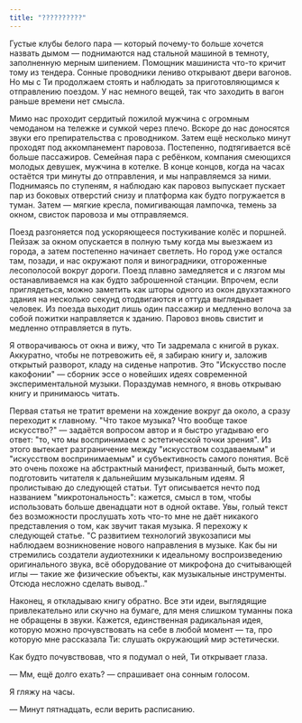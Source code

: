 ```yaml
---
title: "??????????"
---
```


Густые клубы белого пара — который почему-то больше хочется назвать дымом —
поднимаются над стальной машиной в темноту, заполненную мерным
шипением. Помощник машиниста что-то кричит тому из тендера. Сонные проводники
лениво открывают двери вагонов. Но мы с Ти продолжаем стоять и наблюдать за
приготовляющимся к отправлению поездом. У нас немного вещей, так что заходить в
вагон раньше времени нет смысла.

Мимо нас проходит сердитый пожилой мужчина с огромным чемоданом на тележке и
сумкой через плечо. Вскоре до нас доносятся звуки его препирательства с
проводником. Затем ещё несколько минут проходят под аккомпанемент
паровоза. Постепенно, подтягивается всё больше пассажиров. Семейная пара с
ребёнком, компания смеющихся молодых девушек, мужчина в котелке. В конце концов,
когда на часах остаётся три минуты до отправления, и мы направляемся за
ними. Поднимаясь по ступеням, я наблюдаю как паровоз выпускает пускает пар из
боковых отверстий снизу и платформа как будто погружается в туман. Затем —
мягкие кресла, помигивающая лампочка, темень за окном, свисток паровоза и мы
отправляемся.

Поезд разгоняется под ускоряющееся постукивание колёс и поршней. Пейзаж за окном
опускается в полную тьму когда мы выезжаем из города, а затем постепенно
начинает светлеть. Но город уже остался там, позади, и нас окружают поля и
виноградники, отгороженные лесополосой вокруг дороги. Поезд плавно замедляется и
с лязгом мы останавливаемся на как будто заброшенной станции. Впрочем, если
приглядеться, можно заметить как шторы одного из окон двухэтажного здания на
несколько секунд отодвигаются и оттуда выглядывает человек. Из поезда выходит
лишь один пассажир и медленно волоча за собой пожитки направляется к
зданию. Паровоз вновь свистит и медленно отправляется в путь.

Я отворачиваюсь от окна и вижу, что Ти задремала с книгой в руках. Аккуратно,
чтобы не потревожить её, я забираю книгу и, заложив открытый разворот, кладу на
сиденье напротив. Это "Искусство после какофонии" — сборник эссе о новейших
идеях современной экспериментальной музыки. Пораздумав немного, я вновь открываю
книгу и принимаюсь читать.

Первая статья не тратит времени на хождение вокруг да около, а сразу переходит к
главному. "Что такое музыка? Что вообще такое искусство?" — задаётся вопросом
автор и я быстро угадываю его ответ: "то, что мы воспринимаем с эстетической
точки зрения". Из этого вытекает разграничение между "искусством создаваемым" и
"искусством воспринимаемым" и субъективность самого понятия. Всё это очень
похоже на абстрактный манифест, призванный, быть может, подготовить читателя к
дальнейшим музыкальным идеям. Я пролистываю до следующей статьи. Тут описывается
нечто под названием "микротональность": кажется, смысл в том, чтобы использовать
больше двенадцати нот в одной октаве. Увы, голый текст без возможности
прослушать хоть что-то мне не даёт никакого представления о том, как звучит
такая музыка. Я перехожу к следующей статье. "С развитием технологий звукозаписи
мы наблюдаем возникновение нового направления в музыке. Как бы ни стремились
создатели аудиотехники к идеальному воспроизведению оригинального звука, всё
оборудование от микрофона до считывающей иглы — такие же физические объекты, как
музыкальные инструменты. Отсюда несложно сделать вывод.."

Наконец, я откладываю книгу обратно. Все эти идеи, выглядящие привлекательно или
скучно на бумаге, для меня слишком туманны пока не обращены в звуки. Кажется,
единственная радикальная идея, которую можно прочувствовать на себе в любой
момент — та, про которую мне рассказала Ти: слушать окружающий мир эстетически.

Как будто почувствовав, что я подумал о ней, Ти открывает глаза.

— Мм, ещё долго ехать? — спрашивает она сонным голосом.

Я гляжу на часы.

— Минут пятнадцать, если верить расписанию.
